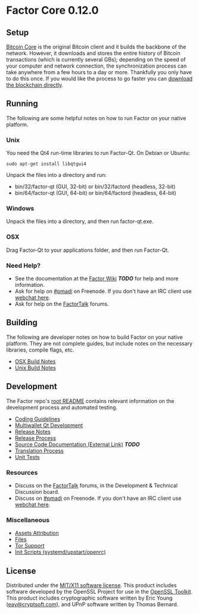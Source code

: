 Factor Core 0.12.0
=====================

Setup
---------------------
[Bitcoin Core](http://bitcoin.org/en/download) is the original Bitcoin client and it builds the backbone of the network. However, it downloads and stores the entire history of Bitcoin transactions (which is currently several GBs); depending on the speed of your computer and network connection, the synchronization process can take anywhere from a few hours to a day or more. Thankfully you only have to do this once. If you would like the process to go faster you can [download the blockchain directly](bootstrap.md).

Running
---------------------
The following are some helpful notes on how to run Factor on your native platform.

### Unix

You need the Qt4 run-time libraries to run Factor-Qt. On Debian or Ubuntu:

	sudo apt-get install libqtgui4

Unpack the files into a directory and run:

- bin/32/factor-qt (GUI, 32-bit) or bin/32/factord (headless, 32-bit)
- bin/64/factor-qt (GUI, 64-bit) or bin/64/factord (headless, 64-bit)



### Windows

Unpack the files into a directory, and then run factor-qt.exe.

### OSX

Drag Factor-Qt to your applications folder, and then run Factor-Qt.

### Need Help?

* See the documentation at the [Factor Wiki](https://en.bitcoin.it/wiki/Main_Page) ***TODO***
for help and more information.
* Ask for help on [#pmadi](http://webchat.freenode.net?channels=pmadi) on Freenode. If you don't have an IRC client use [webchat here](http://webchat.freenode.net?channels=pmadi).
* Ask for help on the [FactorTalk](https://factortalk.org/) forums.

Building
---------------------
The following are developer notes on how to build Factor on your native platform. They are not complete guides, but include notes on the necessary libraries, compile flags, etc.

- [OSX Build Notes](build-osx.md)
- [Unix Build Notes](build-unix.md)

Development
---------------------
The Factor repo's [root README](https://github.com/pmadi/factor/blob/master/README.md) contains relevant information on the development process and automated testing.

- [Coding Guidelines](coding.md)
- [Multiwallet Qt Development](multiwallet-qt.md)
- [Release Notes](release-notes.md)
- [Release Process](release-process.md)
- [Source Code Documentation (External Link)](https://dev.visucore.com/bitcoin/doxygen/) ***TODO***
- [Translation Process](translation_process.md)
- [Unit Tests](unit-tests.md)

### Resources
* Discuss on the [FactorTalk](https://factortalk.org/) forums, in the Development & Technical Discussion board.
* Discuss on [#pmadi](http://webchat.freenode.net/?channels=pmadi) on Freenode. If you don't have an IRC client use [webchat here](http://webchat.freenode.net/?channels=pmadi).

### Miscellaneous
- [Assets Attribution](assets-attribution.md)
- [Files](files.md)
- [Tor Support](tor.md)
- [Init Scripts (systemd/upstart/openrc)](init.md)

License
---------------------
Distributed under the [MIT/X11 software license](http://www.opensource.org/licenses/mit-license.php).
This product includes software developed by the OpenSSL Project for use in the [OpenSSL Toolkit](https://www.openssl.org/). This product includes
cryptographic software written by Eric Young ([eay@cryptsoft.com](mailto:eay@cryptsoft.com)), and UPnP software written by Thomas Bernard.
